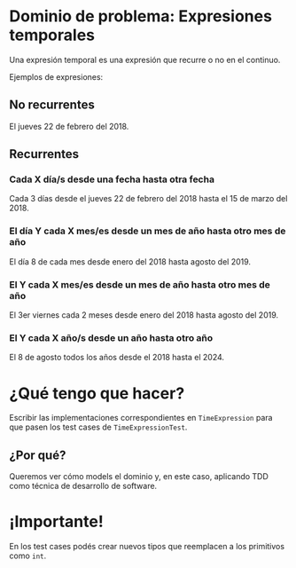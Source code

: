 
# Dominio de problema: Expresiones temporales

Una expresión temporal es una expresión que recurre o no en el continuo.

Ejemplos de expresiones:

## No recurrentes

El jueves 22 de febrero del 2018.

## Recurrentes

### Cada X día/s desde una fecha hasta otra fecha

Cada 3 días desde el jueves 22 de febrero del 2018 hasta el 15 de marzo del 2018.

### El día Y cada X mes/es desde un mes de año hasta otro mes de año

El día 8 de cada mes desde enero del 2018 hasta agosto del 2019.

### El Y cada X mes/es desde un mes de año hasta otro mes de año

El 3er viernes cada 2 meses desde enero del 2018 hasta agosto del 2019.

### El Y cada X año/s desde un año hasta otro año

El 8 de agosto todos los años desde el 2018 hasta el 2024.

# ¿Qué tengo que hacer?

Escribir las implementaciones correspondientes en `TimeExpression` para que pasen los test cases de `TimeExpressionTest`.

## ¿Por qué?

Queremos ver cómo models el dominio y, en este caso, aplicando TDD como técnica de desarrollo de software.

# ¡Importante!

En los test cases podés crear nuevos tipos que reemplacen a los primitivos como `int`.
